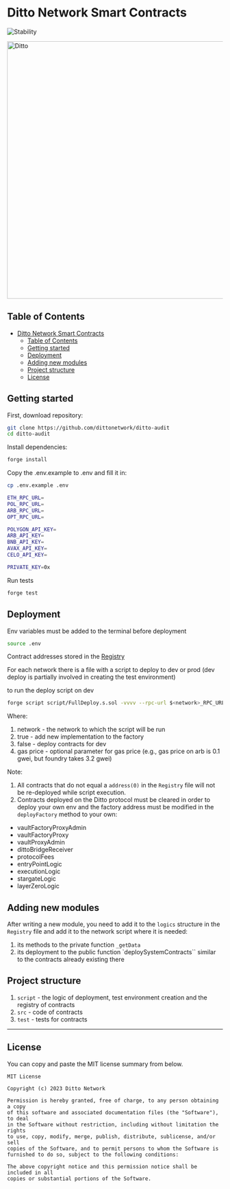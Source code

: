 # Ditto Network Smart Contracts

![Stability](https://img.shields.io/badge/stability-indev-red)

<img src="https://i.imgur.com/g846Eq5.png" alt="Ditto" width="600">

## Table of Contents

- [Ditto Network Smart Contracts](#ditto-network-smart-contracts)
  - [Table of Contents](#table-of-contents)
  - [Getting started](#getting-started)
  - [Deployment](#deployment)
  - [Adding new modules](#adding-new-modules)
  - [Project structure](#project-structure)
  - [License](#license)

## Getting started

First, download repository:

```bash
git clone https://github.com/dittonetwork/ditto-audit
cd ditto-audit
```

Install dependencies:

```bash
forge install
```

Copy the .env.example to .env and fill it in:
```bash
cp .env.example .env
```

```bash
ETH_RPC_URL=
POL_RPC_URL=
ARB_RPC_URL=
OPT_RPC_URL=

POLYGON_API_KEY=
ARB_API_KEY=
BNB_API_KEY=
AVAX_API_KEY=
CELO_API_KEY=

PRIVATE_KEY=0x
```

Run tests
```bash
forge test
```

## Deployment

Env variables must be added to the terminal before deployment
```bash
source .env
``` 

Contract addresses stored in the [Registry](/script/Registry.sol)

For each network there is a file with a script to deploy to dev or prod (dev deploy is partially involved in creating the test environment)

to run the deploy script on dev
```bash
forge script script/FullDeploy.s.sol -vvvv --rpc-url $<network>_RPC_URL --sig "run(bool,bool)" true false --broadcast [--with-gas-price <gas price>]
```

Where:
  1. network - the network to which the script will be run
  2. true - add new implementation to the factory
  3. false - deploy contracts for dev
  4. gas price - optional parameter for gas price (e.g., gas price on arb is 0.1 gwei, but foundry takes 3.2 gwei)

Note:
  1. All contracts that do not equal a `address(0)` in the `Registry` file will not be re-deployed while script execution.
  2. Contracts deployed on the Ditto protocol must be cleared in order to deploy your own env 
    and the factory address must be modified in the `deployFactory` method to your own:
   - vaultFactoryProxyAdmin
   - vaultFactoryProxy
   - vaultProxyAdmin
   - dittoBridgeReceiver
   - protocolFees
   - entryPointLogic
   - executionLogic
   - stargateLogic
   - layerZeroLogic

## Adding new modules

After writing a new module, you need to add it to the `logics` structure in the `Registry` file and add it to the network script where it is needed: 
  1. its methods to the private function `_getData`
  2. its deployment to the public function `deploySystemContracts`` similar to the contracts already existing there

## Project structure

1. `script` - the logic of deployment, test environment creation and the registry of contracts
2. `src` - code of contracts
3. `test` - tests for contracts

---
## License

You can copy and paste the MIT license summary from below.

```
MIT License

Copyright (c) 2023 Ditto Network

Permission is hereby granted, free of charge, to any person obtaining a copy
of this software and associated documentation files (the "Software"), to deal
in the Software without restriction, including without limitation the rights
to use, copy, modify, merge, publish, distribute, sublicense, and/or sell
copies of the Software, and to permit persons to whom the Software is
furnished to do so, subject to the following conditions:

The above copyright notice and this permission notice shall be included in all
copies or substantial portions of the Software.
```

